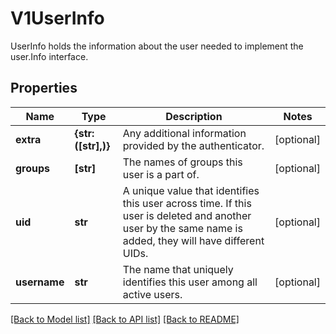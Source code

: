 # V1UserInfo

UserInfo holds the information about the user needed to implement the user.Info interface.

## Properties
Name | Type | Description | Notes
------------ | ------------- | ------------- | -------------
**extra** | **{str: ([str],)}** | Any additional information provided by the authenticator. | [optional] 
**groups** | **[str]** | The names of groups this user is a part of. | [optional] 
**uid** | **str** | A unique value that identifies this user across time. If this user is deleted and another user by the same name is added, they will have different UIDs. | [optional] 
**username** | **str** | The name that uniquely identifies this user among all active users. | [optional] 

[[Back to Model list]](../README.md#documentation-for-models) [[Back to API list]](../README.md#documentation-for-api-endpoints) [[Back to README]](../README.md)


